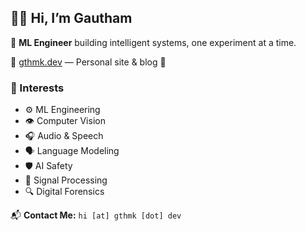 ## 👋🏽 Hi, I’m Gautham  

🧠 **ML Engineer** building intelligent systems, one experiment at a time.

🔗 [gthmk.dev](https://gthmk.dev) — Personal site & blog 🔗

### 🎯 Interests
- ⚙️ ML Engineering  
- 👁️ Computer Vision  
- 🎧 Audio & Speech  
- 🗣️ Language Modeling  
- 🛡️ AI Safety  
- 📶 Signal Processing  
- 🔍 Digital Forensics  

📬 **Contact Me:** `hi [at] gthmk [dot] dev`
